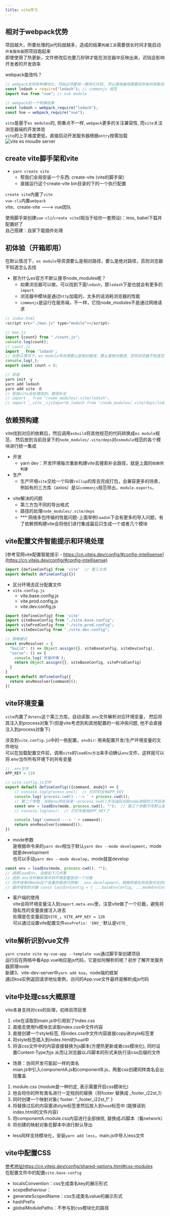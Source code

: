 ```yaml
---
title: vite学习
---
```


## 相对于webpack优势
项目越大，所要处理的js代码就越多，造成的结果```构建工具```需要很长时间才能启动```开发服务器```把项目跑起来   
即使使用了热更新，文件修改后也要几秒钟才能在浏览器中反映出来，迟钝会影响开发者的开发效率   
   
webpack能改吗？
```js
// webpack支持多种模块化，开始必须要统一模块化代码, 所以意味着他需要将所有的依赖全部读一遍
const lodash = require("lodash"); // commonjs 规范
import Vue from "vue"; // es6 module

// webpack的一个转换结果
const lodash = webpack_require("lodash");
const Vue = webpack_require("vue");
```

```vite```是基于```es modules```的, 侧重点不一样, ```webpack```更多的关注兼容性, 而```vite```关注浏览器端的开发体验   
```vite```的上手难度更低，直接启动开发服务器根据```entry```按需加载   
![vite es moudle server](../.vuepress/public/assets/vite/viteServer.png)

## create vite脚手架和vite
- ```yarn create vite```
  - 帮我们全局安装一个东西: create-vite (vite的脚手架)
  - 直接运行这个create-vite bin目录的下的一个执行配置

```create vite```内置了```vite```   
```vue-cli```内置```webpack```   
vite、create-vite ---> vue团队   

使用脚手架创建```vue-cli```/```create vite```(相当于给你一套预设)：less, babel下载并配置好了   
自己搭建：自家下载插件处理

## 初体验（开箱即用）
在默认情况下，```es module```导资源要么是相对路径，要么是绝对路径，否则浏览器不知道怎么去找   
- 那为什么es官方不默认搜寻node_modules呢？   
  - 如果浏览器可以做，可以找到下面```lodash```，那```lodash```下是也就会有更多的```import```
  - 浏览器中模块是通过```http```加载的，太多的话消耗浏览器的性能
  - ```commonjs```是运行在服务端，不一样，它找node_modules不是通过网络请求
```js
// index.html
<script src="./man.js" type="module"></script>

// man.js
import {count} from "./count.js";
console.log(count);
// count.js
import _ from 'lodash';
// 在默认情况下，es module导资源要么是相对路径，要么是绝对路径，否则浏览器不知道怎么去找
console.log(_);
export const count = 0;

// 安装
yarn init -y
yarn add lodash
yarn add vite -D
// 安装vite会处理找到，路径补全
// import _ from "/node_modules/.vite/lodash";
// import __vite__cjsImport0_lodash from "/node_modules/.vite/deps/lodash.js?v=55bcfa4a";
```

## 依赖预构建
vite找到对应的依赖后，然后调用```esbuild```将其他规范的代码转换成```es module```规范，
然后放到当前目录下的```node_modules/.vite/deps```对```esmodule```规范的各个模块进行统一集成

- 开发
  - yarn dev：开发环境每次重新构建vite去搜索补全路径，就是上面的```依赖预构建```
- 生产
  - 生产环境```vite```交给一个叫做```rollup```的库去完成打包，会兼容更多的场景，例如有的三方库（axios）是以```commonjs```规范导出，```module.exports```，

* vite解决的问题
  * 第三方包不同的导出格式
  * 路径的处理```node_modules/.vite/deps```
  * *** 网络多包传输的性能问题-上面举例```loadsh```下会有更多的导入问题，有了依赖预构建vite会将他们进行集成最后只生成一个或者几个模块

## vite配置文件智能提示和环境处理
[参考官网vite配置智能提示 - https://cn.vitejs.dev/config/#config-intellisense](https://cn.vitejs.dev/config/#config-intellisense)
```js
import {defineConfig} from 'vite'  // 第三方库
export default defineConfig({})
```

- 区分环境去区分配置文件
- ```vite.config.js```
  - vite.base.config.js
  - vite.prod.config.js
  - vite.dev.config.js
```js
import {defineConfig} from 'vite'
import viteBaseConfig from "./vite.base.config";
import viteProdConfig from "./vite.prod.config";
import viteDevConfig from "./vite.dev.config";

// 策略模式
const envResolver = {
  "build": () => Object.assign({}, viteBaseConfig, viteDevConfig),
  "serve": () => {
    console.log('开发环境');
    return Object.assign({}, viteBaseConfig, viteProdConfig)
  }
}
export default defineConfig({
  return envResolver[command]();
})
```

## vite环境变量
```vite```内置了```dotenv```这个第三方库，自动读取```.env```文件解析对应环境变量，
然后将其注入到process对象下(但是vite考虑到和其他配置的一些冲突问题, 他不会直接注入到process对象下)   

涉及到```vite.config.js```中的一些配置，```envDir```: 用来配置开发/生产环境变量的文件地址   
可以在加载配置文件前，调用```vite```的```loadEnv方法```来手动确认```env```文件，这样就可以将.env当作所有环境下的共有变量      
```js
// .env文件
APP_KEY = 110

// vite.config.js文件
export default defineConfig(({command, mode}) => {
    // console.log(process.env);  // 打印中没有APP_KEY
    console.log('process.cwd() ---> ' + process.cwd());
    // 第二个参数：当前env所在目录--process.cwd()方法返回当前node进程的工作目录
    const env = loadEnv(mode, process.cwd(), "");  // 第三个参数不传默认是.env
    // console.log(env);  // 打印中就有APP_KEY了

    console.log('command ---> ' + command);
    return envResolver[command]();
})
```

* mode参数   
是根据命令来的```yarn dev```相当于默认```yarn dev --mode development```，mode就是development   
也可以手动```yarn dev --mode develop```，mode就是develop
```js
const env = loadEnv(mode, process.cwd(), "");
// 调用loadEnv, 会做如下几件事
// 找到.env文件解析其中的环境变量放进一个对象
// 将传进来的mode这个变量的值进行拼接: .env.development，根据拼接名称去取对应的配置文件并环境变量, 并放进一个对象
// 最终得到的对象 const lastEnvConfig = { ...baseEnvConfig, ...modeEnvConfig }
```

* 客户端的使用   
vite会将环境变量注入到```import.meta.env```里，注意vite做了一个拦截，避免将隐私性的变量直接注入进去   
处理是在变量前加```VITE_```，```VITE_APP_KEY = 120```   
可以通过设置vite配置文件```envPrefix: 'ENV_'```默认是```VITE_```   

## vite解析识别vue文件
```yarn create vite my-vue-app --template vue```通过脚手架创建项目   
运行后在网络中看App.vue响应是js代码，它是如何解析的呢？初步了解开发服务器原理node   
新建3、vite-dev-server中```yarn add koa```，node端的框架   
通过koa实例返回请求地址案例，访问的App.vue文件最终是解析成js代码

## vite中处理css大概原理
vite本身支持对css的处理，初体验项目里   
1. vite在读取到main.js中引用到了Index.css
2. 直接去使用fs模块去读取index.css中文件内容
3. 直接创建一个style标签, 将index.css中文件内容直接copy进style标签里
4. 将style标签插入到index.html的```head```中
5. 将该css文件中的内容直接替换为js脚本(方便热更新或者css模块化), 同时设置Content-Type为js 从而让浏览器以JS脚本的形式来执行该css后缀的文件

- 场景：协同开发可能起一样的类名   
mian.js中引入componentA.js和componentB.js，两套css创建同样类名会出现覆盖
1. module.css (module是一种约定, 表示需要开启css模块化)
2. 他会将你的所有类名进行一定规则的替换（将footer 替换成 _footer_i22st_1）
3. 同时创建一个映射对象{ footer: "_footer_i22st_1" }
4. 将替换过后的内容塞进style标签里然后放入到```head```标签中 (能够读到index.html的文件内容)
5. 将componentA.module.css内容进行全部抹除, 替换成JS脚本（看network）
5. 将创建的映射对象在脚本中进行默认导出

- less同样支持模块化，安装```yarn add less```，main.js中导入less文件

## vite中配置CSS
[参考地址https://cn.vitejs.dev/config/shared-options.html#css-modules](https://cn.vitejs.dev/config/shared-options.html#css-modules)   
在配置文件中的配置```vite.base.config```
- localsConvention：css生成类名key的展示形式
- scopeBehaviour：
- generateScopedName：css生成类名value的展示形式
- hashPrefix
- globalModulePaths：不参与到css模块化的路径
